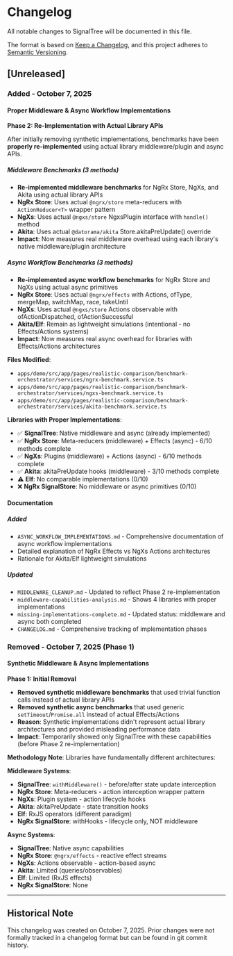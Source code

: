 # Changelog

All notable changes to SignalTree will be documented in this file.

The format is based on [Keep a Changelog](https://keepachangelog.com/en/1.0.0/),
and this project adheres to [Semantic Versioning](https://semver.org/spec/v2.0.0.html).

## [Unreleased]

### Added - October 7, 2025

#### Proper Middleware & Async Workflow Implementations

**Phase 2: Re-Implementation with Actual Library APIs**

After initially removing synthetic implementations, benchmarks have been **properly re-implemented** using actual library middleware/plugin and async APIs.

##### Middleware Benchmarks (3 methods)

- **Re-implemented middleware benchmarks** for NgRx Store, NgXs, and Akita using actual library APIs
- **NgRx Store**: Uses actual `@ngrx/store` meta-reducers with `ActionReducer<T>` wrapper pattern
- **NgXs**: Uses actual `@ngxs/store` NgxsPlugin interface with `handle()` method
- **Akita**: Uses actual `@datorama/akita` Store.akitaPreUpdate() override
- **Impact**: Now measures real middleware overhead using each library's native middleware/plugin architecture

##### Async Workflow Benchmarks (3 methods)

- **Re-implemented async workflow benchmarks** for NgRx Store and NgXs using actual async primitives
- **NgRx Store**: Uses actual `@ngrx/effects` with Actions, ofType, mergeMap, switchMap, race, takeUntil
- **NgXs**: Uses actual `@ngxs/store` Actions observable with ofActionDispatched, ofActionSuccessful
- **Akita/Elf**: Remain as lightweight simulations (intentional - no Effects/Actions systems)
- **Impact**: Now measures real async overhead for libraries with Effects/Actions architectures

**Files Modified**:

- `apps/demo/src/app/pages/realistic-comparison/benchmark-orchestrator/services/ngrx-benchmark.service.ts`
- `apps/demo/src/app/pages/realistic-comparison/benchmark-orchestrator/services/ngxs-benchmark.service.ts`
- `apps/demo/src/app/pages/realistic-comparison/benchmark-orchestrator/services/akita-benchmark.service.ts`

**Libraries with Proper Implementations**:

- ✅ **SignalTree**: Native middleware and async (already implemented)
- ✅ **NgRx Store**: Meta-reducers (middleware) + Effects (async) - 6/10 methods complete
- ✅ **NgXs**: Plugins (middleware) + Actions (async) - 6/10 methods complete
- ✅ **Akita**: akitaPreUpdate hooks (middleware) - 3/10 methods complete
- ⚠️ **Elf**: No comparable implementations (0/10)
- ❌ **NgRx SignalStore**: No middleware or async primitives (0/10)

#### Documentation

##### Added

- `ASYNC_WORKFLOW_IMPLEMENTATIONS.md` - Comprehensive documentation of async workflow implementations
- Detailed explanation of NgRx Effects vs NgXs Actions architectures
- Rationale for Akita/Elf lightweight simulations

##### Updated

- `MIDDLEWARE_CLEANUP.md` - Updated to reflect Phase 2 re-implementation
- `middleware-capabilities-analysis.md` - Shows 4 libraries with proper implementations
- `missing-implementations-complete.md` - Updated status: middleware and async both completed
- `CHANGELOG.md` - Comprehensive tracking of implementation phases

### Removed - October 7, 2025 (Phase 1)

#### Synthetic Middleware & Async Implementations

**Phase 1: Initial Removal**

- **Removed synthetic middleware benchmarks** that used trivial function calls instead of actual library APIs
- **Removed synthetic async benchmarks** that used generic `setTimeout`/`Promise.all` instead of actual Effects/Actions
- **Reason**: Synthetic implementations didn't represent actual library architectures and provided misleading performance data
- **Impact**: Temporarily showed only SignalTree with these capabilities (before Phase 2 re-implementation)

**Methodology Note**: Libraries have fundamentally different architectures:

**Middleware Systems**:

- **SignalTree**: `withMiddleware()` - before/after state update interception
- **NgRx Store**: Meta-reducers - action interception wrapper pattern
- **NgXs**: Plugin system - action lifecycle hooks
- **Akita**: akitaPreUpdate - state transition hooks
- **Elf**: RxJS operators (different paradigm)
- **NgRx SignalStore**: withHooks - lifecycle only, NOT middleware

**Async Systems**:

- **SignalTree**: Native async capabilities
- **NgRx Store**: `@ngrx/effects` - reactive effect streams
- **NgXs**: Actions observable - action-based async
- **Akita**: Limited (queries/observables)
- **Elf**: Limited (RxJS effects)
- **NgRx SignalStore**: None

---

## Historical Note

This changelog was created on October 7, 2025. Prior changes were not formally tracked in a changelog format but can be found in git commit history.
